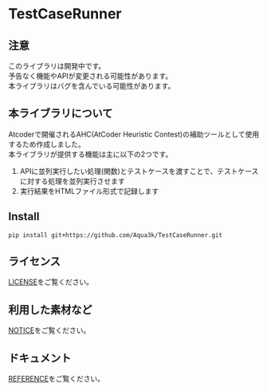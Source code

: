 # TestCaseRunner

## 注意  

このライブラリは開発中です。  
予告なく機能やAPIが変更される可能性があります。  
本ライブラリはバグを含んでいる可能性があります。  

## 本ライブラリについて  

Atcoderで開催されるAHC(AtCoder Heuristic Contest)の補助ツールとして使用するため作成しました。      
本ライブラリが提供する機能は主に以下の2つです。  

1. APIに並列実行したい処理(関数)とテストケースを渡すことで、テストケースに対する処理を並列実行させます  
2. 実行結果をHTMLファイル形式で記録します  

## Install

```batch
pip install git+https://github.com/Aqua3k/TestCaseRunner.git
```

## ライセンス  

[LICENSE](LICENSE)をご覧ください。  

## 利用した素材など  

[NOTICE](NOTICE.md)をご覧ください。  

## ドキュメント

[REFERENCE](REFERENCE.md)をご覧ください。  

